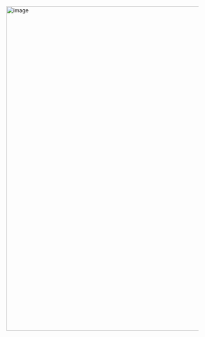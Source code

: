 <img width="1594" height="849" alt="image" src="https://github.com/user-attachments/assets/59e1e708-2dbc-4445-b94e-448acef25193" />

